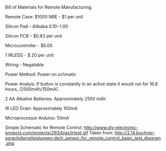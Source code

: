 Bill of Materials for Remote Manufacturing:

Remote Case: $1000 NRE - $1 per unit 

Silicon Pad – Alibaba $0.10-$1.00

Silicon PCB – $0.83 per unit

Microcontroller - $5.00 

1 IRLEDS - $.20 per unit

Wiring - Negatable

Power Method: Power on schmatic

Power Analyis: If button is constantly in an active state it would run for 16.6 hours, (2500mAh/150mA).

2 AA Alkaline Batteries: Approximately 2500 mAh

IR LED Drain: Approximately 100mA

Microprocessor Arduino: 50mA

Simple Schematic for Remote Control: http://www.diy-electronic-projects.com/projects/293/bigs/irtest.gif
Taken from: http://2.14.buchner-sprachdienstleistungen.de/ir_sensor_for_remote_control_basic_test_diagram.php
